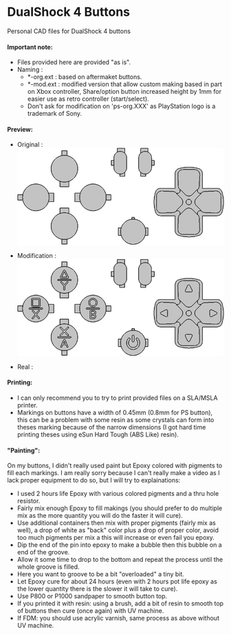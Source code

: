 # DualShock 4 Buttons
Personal CAD files for DualShock 4 buttons  
  
#### Important note:
- Files provided here are provided "as is".
- Naming :
   - *-org.ext : based on aftermaket buttons.
   - *-mod.ext : modified version that allow custom making based in part on Xbox controller, Share/option button increased height by 1mm for easier use as retro controller (start/select).
   - Don't ask for modification on 'ps-org.XXX' as PlayStation logo is a trademark of Sony.
  
#### Preview:
- Original :  
[![original](img/org.png)](img/org.png)
  
- Modification :  
[![modification](img/mod.png)](img/mod.png)

- Real :  

  
#### Printing:
- I can only recommend you to try to print provided files on a SLA/MSLA printer.  
- Markings on buttons have a width of 0.45mm (0.8mm for PS button), this can be a problem with some resin as some crystals can form into theses marking because of the narrow dimensions (I got hard time printing theses using eSun Hard Tough (ABS Like) resin).  
  
#### "Painting":
On my buttons, I didn't really used paint but Epoxy colored with pigments to fill each markings.
I am really sorry because I can't really make a video as I lack proper equipment to do so, but I will try to explainations:
- I used 2 hours life Epoxy with various colored pigments and a thru hole resistor.
- Fairly mix enough Epoxy to fill makings (you should prefer to do multiple mix as the more quantity you will do the faster it will cure).
- Use additional containers then mix with proper pigments (fairly mix as well), a drop of white as "back" color plus a drop of proper color, avoid too much pigments per mix a this will increase or even fail you epoxy.
- Dip the end of the pin into epoxy to make a bubble then this bubble on a end of the groove.
- Allow it some time to drop to the bottom and repeat the process until the whole groove is filled.
- Here you want to groove to be a bit "overloaded" a tiny bit.
- Let Epoxy cure for about 24 hours (even with 2 hours pot life epoxy as the lower quantity there is the slower it will take to cure).
- Use P800 or P1000 sandpaper to smooth button top.
- If you printed it with resin: using a brush, add a bit of resin to smooth top of buttons then cure (once again) with UV machine.
- If FDM: you should use acrylic varnish, same process as above without UV machine.
  
